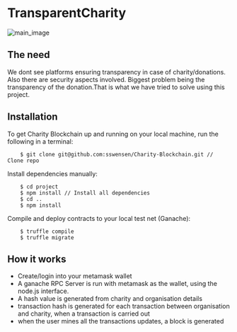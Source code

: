# TransparentCharity

![main_image](https://blog.justgiving.com/wp-content/uploads/2020/09/Transparency-iStock-photo-paid-for_21-1.jpg)

## The need

We dont see platforms ensuring transparency in case of charity/donations. Also there are security aspects involved. Biggest problem being the transparency of the donation.That is what we have tried to solve using this project.

## Installation

To get Charity Blockchain up and running on your local machine, run the following in a terminal:

```shell
    $ git clone git@github.com:sswensen/Charity-Blockchain.git // Clone repo
```
Install dependencies manually:

``` shell
    $ cd project
    $ npm install // Install all dependencies
    $ cd ..
    $ npm install
```

Compile and deploy contracts to your local test net (Ganache):

```shell
    $ truffle compile
    $ truffle migrate
```

## How it works

* Create/login into your metamask wallet
* A ganache RPC Server is run with metamask as the wallet, using the node.js interface.
* A hash value is generated from charity and organisation details
* transaction hash is generated for each transaction between organisation and charity, when a transaction is carried out
* when the user mines all the transactions updates, a block is generated